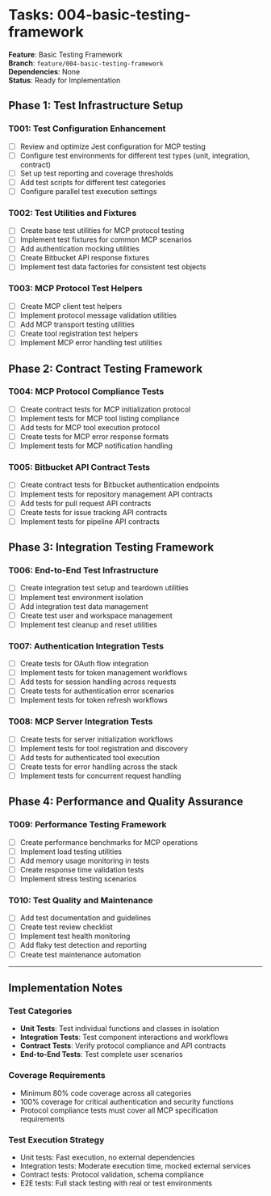 # Tasks: 004-basic-testing-framework

**Feature**: Basic Testing Framework  
**Branch**: `feature/004-basic-testing-framework`  
**Dependencies**: None  
**Status**: Ready for Implementation

## Phase 1: Test Infrastructure Setup

### T001: Test Configuration Enhancement
- [ ] Review and optimize Jest configuration for MCP testing
- [ ] Configure test environments for different test types (unit, integration, contract)
- [ ] Set up test reporting and coverage thresholds
- [ ] Add test scripts for different test categories
- [ ] Configure parallel test execution settings

### T002: Test Utilities and Fixtures
- [ ] Create base test utilities for MCP protocol testing
- [ ] Implement test fixtures for common MCP scenarios
- [ ] Add authentication mocking utilities
- [ ] Create Bitbucket API response fixtures
- [ ] Implement test data factories for consistent test objects

### T003: MCP Protocol Test Helpers
- [ ] Create MCP client test helpers
- [ ] Implement protocol message validation utilities
- [ ] Add MCP transport testing utilities
- [ ] Create tool registration test helpers
- [ ] Implement MCP error handling test utilities

## Phase 2: Contract Testing Framework

### T004: MCP Protocol Compliance Tests
- [ ] Create contract tests for MCP initialization protocol
- [ ] Implement tests for MCP tool listing compliance
- [ ] Add tests for MCP tool execution protocol
- [ ] Create tests for MCP error response formats
- [ ] Implement tests for MCP notification handling

### T005: Bitbucket API Contract Tests
- [ ] Create contract tests for Bitbucket authentication endpoints
- [ ] Implement tests for repository management API contracts
- [ ] Add tests for pull request API contracts
- [ ] Create tests for issue tracking API contracts
- [ ] Implement tests for pipeline API contracts

## Phase 3: Integration Testing Framework

### T006: End-to-End Test Infrastructure
- [ ] Create integration test setup and teardown utilities
- [ ] Implement test environment isolation
- [ ] Add integration test data management
- [ ] Create test user and workspace management
- [ ] Implement test cleanup and reset utilities

### T007: Authentication Integration Tests
- [ ] Create tests for OAuth flow integration
- [ ] Implement tests for token management workflows
- [ ] Add tests for session handling across requests
- [ ] Create tests for authentication error scenarios
- [ ] Implement tests for token refresh workflows

### T008: MCP Server Integration Tests
- [ ] Create tests for server initialization workflows
- [ ] Implement tests for tool registration and discovery
- [ ] Add tests for authenticated tool execution
- [ ] Create tests for error handling across the stack
- [ ] Implement tests for concurrent request handling

## Phase 4: Performance and Quality Assurance

### T009: Performance Testing Framework
- [ ] Create performance benchmarks for MCP operations
- [ ] Implement load testing utilities
- [ ] Add memory usage monitoring in tests
- [ ] Create response time validation tests
- [ ] Implement stress testing scenarios

### T010: Test Quality and Maintenance
- [ ] Add test documentation and guidelines
- [ ] Create test review checklist
- [ ] Implement test health monitoring
- [ ] Add flaky test detection and reporting
- [ ] Create test maintenance automation

---

## Implementation Notes

### Test Categories
- **Unit Tests**: Test individual functions and classes in isolation
- **Integration Tests**: Test component interactions and workflows
- **Contract Tests**: Verify protocol compliance and API contracts
- **End-to-End Tests**: Test complete user scenarios

### Coverage Requirements
- Minimum 80% code coverage across all categories
- 100% coverage for critical authentication and security functions
- Protocol compliance tests must cover all MCP specification requirements

### Test Execution Strategy
- Unit tests: Fast execution, no external dependencies
- Integration tests: Moderate execution time, mocked external services
- Contract tests: Protocol validation, schema compliance
- E2E tests: Full stack testing with real or test environments